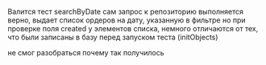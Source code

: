Валится тест searchByDate
сам запрос к репозиторию выполняется верно, выдает список ордеров на дату, указанную в фильтре
но при проверке поля created у элементов списка, немного отличаются от тех, что были записаны в базу 
перед запуском теста (initObjects)

не смог разобраться почему так получилось